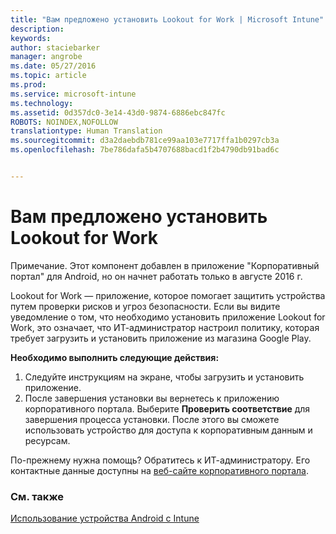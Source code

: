 ```yaml
---
title: "Вам предложено установить Lookout for Work | Microsoft Intune"
description: 
keywords: 
author: staciebarker
manager: angrobe
ms.date: 05/27/2016
ms.topic: article
ms.prod: 
ms.service: microsoft-intune
ms.technology: 
ms.assetid: 0d357dc0-3e14-43d0-9874-6886ebc847fc
ROBOTS: NOINDEX,NOFOLLOW
translationtype: Human Translation
ms.sourcegitcommit: d3a2daebdb781ce99aa103e7717ffa1b0297cb3a
ms.openlocfilehash: 7be786dafa5b4707688bacd1f2b4790db91bad6c


---
```


# Вам предложено установить Lookout for Work
Примечание. Этот компонент добавлен в приложение "Корпоративный портал" для Android, но он начнет работать только в августе 2016 г.

Lookout for Work — приложение, которое помогает защитить устройства путем проверки рисков и угроз безопасности. Если вы видите уведомление о том, что необходимо установить приложение Lookout for Work, это означает, что ИТ-администратор настроил политику, которая требует загрузить и установить приложение из магазина Google Play.

**Необходимо выполнить следующие действия:**

1.  Следуйте инструкциям на экране, чтобы загрузить и установить приложение.
2.  После завершения установки вы вернетесь к приложению корпоративного портала. Выберите **Проверить соответствие** для завершения процесса установки. После этого вы сможете использовать устройство для доступа к корпоративным данным и ресурсам.

По-прежнему нужна помощь? Обратитесь к ИТ-администратору. Его контактные данные доступны на [веб-сайте корпоративного портала](http://portal.manage.microsoft.com).

### См. также
[Использование устройства Android с Intune](using-your-android-device-with-intune.md)



<!--HONumber=Aug16_HO4-->


